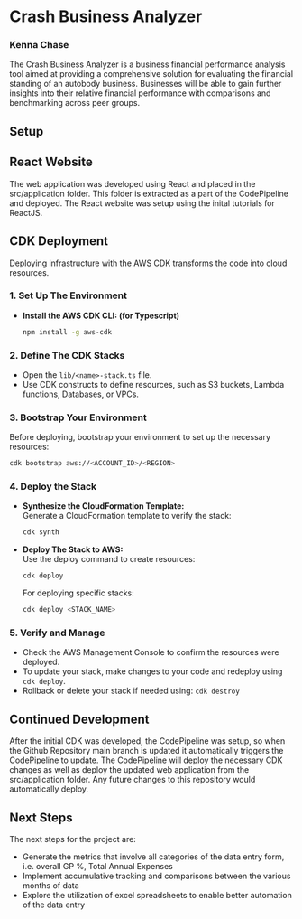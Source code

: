 # Crash Business Analyzer
### Kenna Chase


The Crash Business Analyzer is a business financial performance analysis tool aimed at providing a comprehensive solution for evaluating the financial standing of an autobody business. Businesses will be able to gain further insights into their relative financial performance with comparisons and benchmarking across peer groups.


## Setup 
## React Website
The web application was developed using React and placed in the src/application folder. This folder is extracted as a part of the CodePipeline and deployed. The React website was setup using the inital tutorials for ReactJS. 
## CDK Deployment
Deploying infrastructure with the AWS CDK transforms the code into cloud resources.
### 1. **Set Up The Environment**
- **Install the AWS CDK CLI:  (for Typescript)**
  ```bash
  npm install -g aws-cdk
  ```  


### 2. **Define The CDK Stacks**
- Open the `lib/<name>-stack.ts` file.
- Use CDK constructs to define resources, such as S3 buckets, Lambda functions, Databases, or VPCs.
  

### 3. **Bootstrap Your Environment**
Before deploying, bootstrap your environment to set up the necessary resources:
```bash
cdk bootstrap aws://<ACCOUNT_ID>/<REGION>
```  

### 4. **Deploy the Stack**
- **Synthesize the CloudFormation Template:**  
  Generate a CloudFormation template to verify the stack:
  ```bash
  cdk synth
  ```  
- **Deploy The Stack to AWS:**  
  Use the deploy command to create resources:
  ```bash
  cdk deploy
  ```  
  For deploying specific stacks: 
  ```bash
  cdk deploy <STACK_NAME>
  ```
### 5. **Verify and Manage**
- Check the AWS Management Console to confirm the resources were deployed.
- To update your stack, make changes to your code and redeploy using `cdk deploy`.
- Rollback or delete your stack if needed using: `cdk destroy` 

## Continued Development
After the initial CDK was developed, the CodePipeline was setup, so when the Github Repository main branch is updated it automatically triggers the CodePipeline to update. The CodePipeline will deploy the necessary CDK changes as well as deploy the updated web application from the src/application folder. Any future changes to this repository would automatically deploy. 

## Next Steps
The next steps for the project are: 
- Generate the metrics that involve all categories of the data entry form, i.e. overall GP %, Total Annual Expenses
- Implement accumulative tracking and comparisons between the various months of data
- Explore the utilization of excel spreadsheets to enable better automation of the data entry
